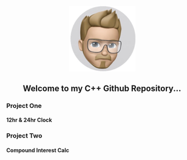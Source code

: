<p align="center">
  <img src="https://github.com/va-nilla-gorilla/CPlusPlus/blob/main/thumbnail_IMG_0037.jpg?raw=true" width="175" title="hover text">
</p>
<h2 align="center"> Welcome to my C++ Github Repository...</h2>

<h3>Project One</h3>
<h4>12hr & 24hr Clock</h4>

<h3>Project Two</h3>
<h4>Compound Interest Calc</h4>
